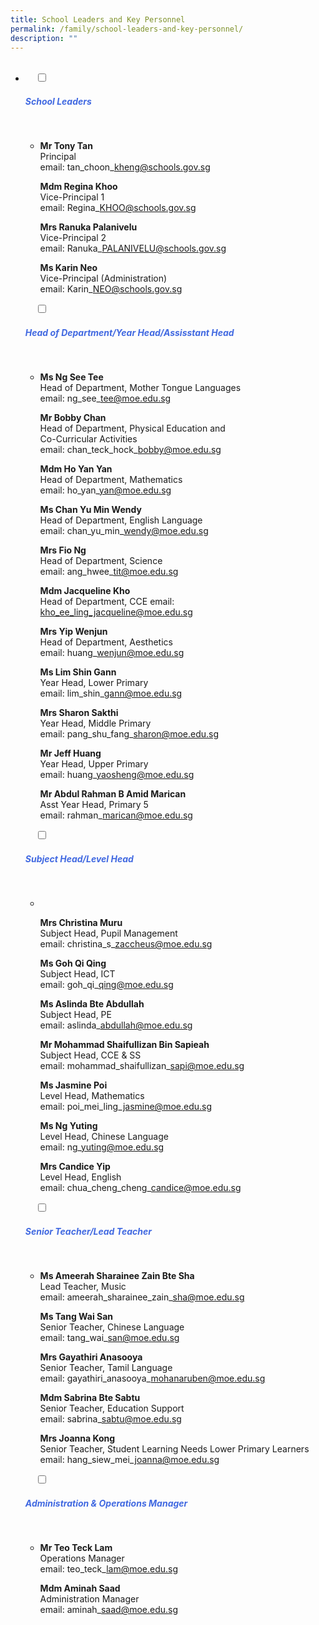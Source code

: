 ```yaml
---
title: School Leaders and Key Personnel
permalink: /family/school-leaders-and-key-personnel/
description: ""
---
```

<ul class="jekyllcodex\_accordion">
  <li>
    <input type="checkbox" id="accordion1">
		<label for="accordion1"><h5 style="color:RoyalBlue">School Leaders</h5></label>

    <div>
<ul>
<li>
	
**Mr Tony Tan**<br>Principal<br>email: 
	tan\_choon\_kheng@schools.gov.sg
	
**Mdm Regina Khoo**  
Vice-Principal 1  
email: Regina\_KHOO@schools.gov.sg

**Mrs Ranuka Palanivelu**  
Vice-Principal 2  
email: Ranuka\_PALANIVELU@schools.gov.sg

**Ms Karin Neo**  
Vice-Principal (Administration)  
email: Karin\_NEO@schools.gov.sg
	
</li>
			</ul>
			</div>
				
    <input type="checkbox" id="accordion2">
    <label for="accordion2"><h5 style="color:RoyalBlue">Head of Department/Year Head/Assisstant Head</h5></label>

    <div>
<ul>
<li>
	
**Ms Ng See Tee**  
Head of Department, Mother Tongue Languages  
email: ng\_see\_tee@moe.edu.sg
	
**Mr Bobby Chan**  
Head of Department, Physical Education and  
Co-Curricular Activities  
email: chan\_teck\_hock\_bobby@moe.edu.sg
	
**Mdm Ho Yan Yan**  
Head of Department, Mathematics  
email: ho\_yan\_yan@moe.edu.sg
	
**Ms Chan Yu Min Wendy**  
Head of Department, English Language  
email: chan\_yu\_min\_wendy@moe.edu.sg
	
**Mrs Fio Ng**  
Head of Department, Science  
email: ang\_hwee\_tit@moe.edu.sg

**Mdm Jacqueline Kho**  
Head of Department, CCE
email: kho_ee_ling_jacqueline@moe.edu.sg
	
**Mrs Yip Wenjun**
<br>Head of Department, Aesthetics  
email: huang\_wenjun@moe.edu.sg
	
**Ms Lim Shin Gann**  
Year Head, Lower Primary  
email: lim\_shin\_gann@moe.edu.sg

**Mrs Sharon Sakthi**  
Year Head, Middle Primary  
email: pang\_shu\_fang\_sharon@moe.edu.sg

**Mr Jeff Huang**  
Year Head, Upper Primary  
email: huang\_yaosheng@moe.edu.sg

**Mr Abdul Rahman B Amid Marican**  
Asst Year Head, Primary 5  
email: rahman\_marican@moe.edu.sg
</li>
			</ul>
			</div>
				
    <input type="checkbox" id="accordion3">
    <label for="accordion3"><h5 style="color:RoyalBlue">Subject Head/Level Head</h5></label>

    <div>
<ul>
<li> 
	
**Mrs Christina Muru**  
Subject Head, Pupil Management  
email: christina\_s\_zaccheus@moe.edu.sg
	
**Ms Goh Qi Qing**  
Subject Head, ICT  
email: goh\_qi\_qing@moe.edu.sg
	
**Ms Aslinda Bte Abdullah**
<br>Subject Head, PE  
email: aslinda\_abdullah@moe.edu.sg
	
**Mr Mohammad Shaifullizan Bin Sapieah**  
Subject Head, CCE & SS  
email: mohammad\_shaifullizan\_sapi@moe.edu.sg
	
**Ms Jasmine Poi**
	<br>Level Head, Mathematics  
email: poi\_mei\_ling\_jasmine@moe.edu.sg
	
**Ms Ng Yuting**  
Level Head, Chinese Language  
email: ng\_yuting@moe.edu.sg
	
**Mrs Candice Yip**  
Level Head, English  
email: chua\_cheng\_cheng\_candice@moe.edu.sg
	</li>
			</ul>
			</div>
				
    <input type="checkbox" id="accordion4">
    <label for="accordion4"><h5 style="color:RoyalBlue">Senior Teacher/Lead Teacher</h5></label>

    <div>
<ul>
<li>
	
**Ms Ameerah Sharainee Zain Bte Sha**  
Lead Teacher, Music  
email: ameerah\_sharainee\_zain\_sha@moe.edu.sg	
	
**Ms Tang Wai San**  
Senior Teacher, Chinese Language  
email: tang\_wai\_san@moe.edu.sg
	
**Mrs Gayathiri Anasooya**  
Senior Teacher, Tamil Language  
email: gayathiri\_anasooya\_mohanaruben@moe.edu.sg
	
**Mdm Sabrina Bte Sabtu**  
Senior Teacher, Education Support  
email: sabrina\_sabtu@moe.edu.sg
	
**Mrs Joanna Kong**  
Senior Teacher, Student Learning Needs Lower Primary Learners  
email: hang\_siew\_mei\_joanna@moe.edu.sg
	</li>
			</ul>
			</div>
				
    <input type="checkbox" id="accordion5">
    <label for="accordion5"><h5 style="color:RoyalBlue">Administration & Operations Manager</h5></label>

    <div>
<ul>
<li>
	
**Mr Teo Teck Lam**  
Operations Manager  
email: teo\_teck\_lam@moe.edu.sg
	
**Mdm Aminah Saad**  
Administration Manager  
email: aminah\_saad@moe.edu.sg
	</li>
			</ul>
		</div>
		
	